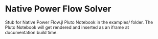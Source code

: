 # Native Power Flow Solver

Stub for Native Power Flow.jl Pluto Notebook in the examples/ folder. The Pluto Notebook will get rendered and inserted as an iframe at documentation build time.
